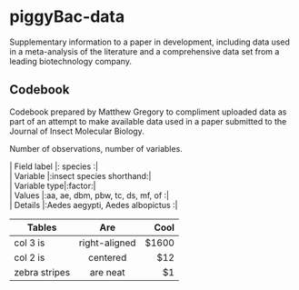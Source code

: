 # piggyBac-data
Supplementary information to a paper in development, including data used in a meta-analysis of the literature and a comprehensive data set from a leading biotechnology company.

## Codebook
Codebook prepared by Matthew Gregory to compliment uploaded data as part of an attempt to make available data used in a paper submitted to the Journal of Insect Molecular Biology.  

Number of observations, number of variables.  
  
| Field label   |: species       :|  
| Variable     |:insect species shorthand:|  
| Variable type|:factor:|  
| Values       |:aa, ae, dbm, pbw, tc, ds, mf, of  :|  
| Details       |:Aedes aegypti, Aedes albopictus  :|  
  
| Tables        | Are           | Cool  |
| ------------- |:-------------:| -----:|
| col 3 is      | right-aligned | $1600 |
| col 2 is      | centered      |   $12 |
| zebra stripes | are neat      |    $1 |

